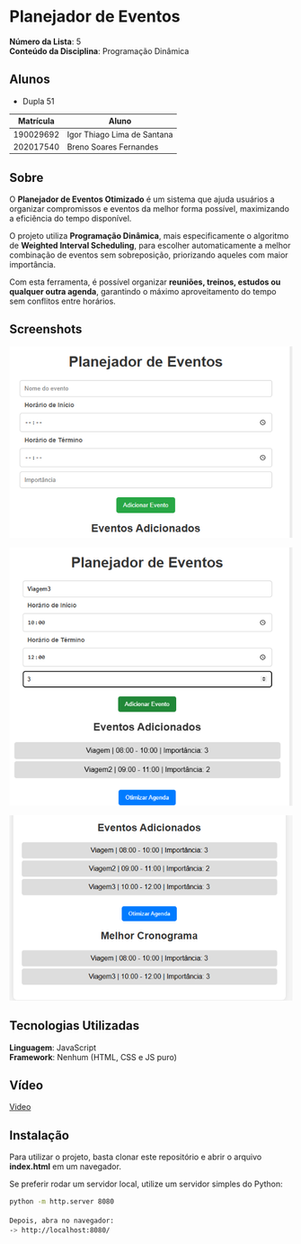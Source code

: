 # Planejador de Eventos

**Número da Lista**: 5<br>
**Conteúdo da Disciplina**: Programação Dinâmica<br>

## Alunos

- Dupla 51

| Matrícula | Aluno                             |
| --------- | --------------------------------- |
| 190029692 | Igor Thiago Lima de Santana |
| 202017540 | Breno Soares Fernandes      |


## Sobre 
O **Planejador de Eventos Otimizado** é um sistema que ajuda usuários a organizar compromissos e eventos da melhor forma possível, maximizando a eficiência do tempo disponível.  

O projeto utiliza **Programação Dinâmica**, mais especificamente o algoritmo de **Weighted Interval Scheduling**, para escolher automaticamente a melhor combinação de eventos sem sobreposição, priorizando aqueles com maior importância.  

Com esta ferramenta, é possível organizar **reuniões, treinos, estudos ou qualquer outra agenda**, garantindo o máximo aproveitamento do tempo sem conflitos entre horários.  


## Screenshots

![tela1](./assets/tela1.png)

![tela2.png](./assets/tela2.png)

![tela3.png](./assets/tela3.png)

## Tecnologias Utilizadas  
**Linguagem**: JavaScript  
**Framework**: Nenhum (HTML, CSS e JS puro)  

## Vídeo

[Video](https://youtu.be/h9QKlfOIngs)

## Instalação  

Para utilizar o projeto, basta clonar este repositório e abrir o arquivo **index.html** em um navegador.  

Se preferir rodar um servidor local, utilize um servidor simples do Python:  

```bash
python -m http.server 8080

Depois, abra no navegador:
-> http://localhost:8080/